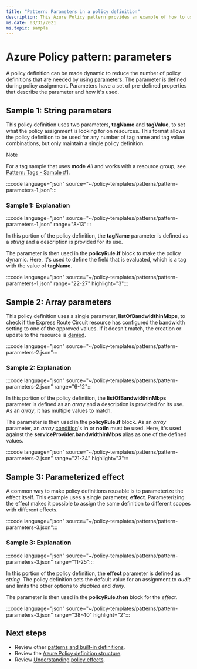 ```yaml
---
title: "Pattern: Parameters in a policy definition"
description: This Azure Policy pattern provides an example of how to use string and array parameters in a policy definition, and how to parameterize the effect.
ms.date: 03/31/2021
ms.topic: sample
---
```

# Azure Policy pattern: parameters

A policy definition can be made dynamic to reduce the number of policy definitions that are needed
by using [parameters](../concepts/definition-structure.md#parameters). The parameter is defined
during policy assignment. Parameters have a set of pre-defined properties that describe the
parameter and how it's used.

## Sample 1: String parameters

This policy definition uses two parameters, **tagName** and **tagValue**, to set what the policy
assignment is looking for on resources. This format allows the policy definition to be used for any
number of tag name and tag value combinations, but only maintain a single policy definition.

> [!NOTE]
> For a tag sample that uses **mode** _All_ and works with a resource group, see
> [Pattern: Tags - Sample #1](./pattern-tags.md#sample-1-parameterize-tags).

:::code language="json" source="~/policy-templates/patterns/pattern-parameters-1.json":::

### Sample 1: Explanation

:::code language="json" source="~/policy-templates/patterns/pattern-parameters-1.json" range="8-13":::

In this portion of the policy definition, the **tagName** parameter is defined as a _string_ and a
description is provided for its use.

The parameter is then used in the **policyRule.if** block to make the policy dynamic. Here, it's
used to define the field that is evaluated, which is a tag with the value of **tagName**.

:::code language="json" source="~/policy-templates/patterns/pattern-parameters-1.json" range="22-27" highlight="3":::

## Sample 2: Array parameters

This policy definition uses a single parameter, **listOfBandwidthinMbps**, to check if the Express
Route Circuit resource has configured the bandwidth setting to one of the approved values. If it
doesn't match, the creation or update to the resource is [denied](../concepts/effects.md#deny).

:::code language="json" source="~/policy-templates/patterns/pattern-parameters-2.json":::

### Sample 2: Explanation

:::code language="json" source="~/policy-templates/patterns/pattern-parameters-2.json" range="6-12":::

In this portion of the policy definition, the **listOfBandwidthinMbps** parameter is defined as an
_array_ and a description is provided for its use. As an _array_, it has multiple values to match.

The parameter is then used in the **policyRule.if** block. As an _array_ parameter, an _array_
[condition](../concepts/definition-structure.md#conditions)'s **in** or **notIn** must be used.
Here, it's used against the **serviceProvider.bandwidthInMbps** alias as one of the defined values.

:::code language="json" source="~/policy-templates/patterns/pattern-parameters-2.json" range="21-24" highlight="3":::

## Sample 3: Parameterized effect

A common way to make policy definitions reusable is to parameterize the effect itself. This example
uses a single parameter, **effect**. Parameterizing the effect makes it possible to assign the same
definition to different scopes with different effects.

:::code language="json" source="~/policy-templates/patterns/pattern-parameters-3.json":::

### Sample 3: Explanation

:::code language="json" source="~/policy-templates/patterns/pattern-parameters-3.json" range="11-25":::

In this portion of the policy definition, the **effect** parameter is defined as _string_. The
policy definition sets the default value for an assignment to _audit_ and limits the other options
to _disabled_ and _deny_.

The parameter is then used in the **policyRule.then** block for the _effect_.

:::code language="json" source="~/policy-templates/patterns/pattern-parameters-3.json" range="38-40" highlight="2":::

## Next steps

- Review other [patterns and built-in definitions](./index.md).
- Review the [Azure Policy definition structure](../concepts/definition-structure.md).
- Review [Understanding policy effects](../concepts/effects.md).
